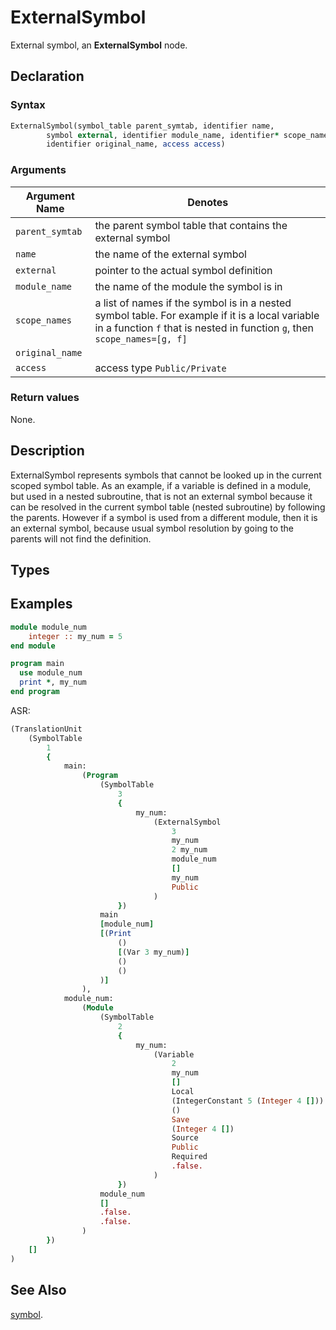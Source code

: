# ExternalSymbol

External symbol, an **ExternalSymbol** node.

## Declaration

### Syntax

```fortran
ExternalSymbol(symbol_table parent_symtab, identifier name,
        symbol external, identifier module_name, identifier* scope_names,
        identifier original_name, access access)
```

### Arguments

| Argument Name              | Denotes                    |
|----------------------------|----------------------------|
| `parent_symtab`            | the parent symbol table that contains the external symbol |
| `name`                     | the name of the external symbol |
| `external`                 | pointer to the actual symbol definition |
| `module_name`              | the name of the module the symbol is in |
| `scope_names`              | a list of names if the symbol is in a nested symbol table. For example if it is a local variable in a function `f` that is nested in function `g`, then `scope_names=[g, f]` |
| `original_name`            |  |
| `access`                   | access type `Public/Private` |

### Return values

None.

## Description

ExternalSymbol represents symbols that cannot be looked up in the current scoped symbol table. As an example, if a variable is defined in a module, but used in a nested subroutine, that is not an external symbol because it can be resolved in the current symbol table (nested subroutine) by following the parents. However if a symbol is used from a different module, then it is an external symbol, because usual symbol resolution by going to the parents will not find the definition.

## Types


## Examples

```fortran
module module_num
    integer :: my_num = 5
end module

program main
  use module_num
  print *, my_num
end program

```

ASR:

```fortran
(TranslationUnit
    (SymbolTable
        1
        {
            main:
                (Program
                    (SymbolTable
                        3
                        {
                            my_num:
                                (ExternalSymbol
                                    3
                                    my_num
                                    2 my_num
                                    module_num
                                    []
                                    my_num
                                    Public
                                )
                        })
                    main
                    [module_num]
                    [(Print
                        ()
                        [(Var 3 my_num)]
                        ()
                        ()
                    )]
                ),
            module_num:
                (Module
                    (SymbolTable
                        2
                        {
                            my_num:
                                (Variable
                                    2
                                    my_num
                                    []
                                    Local
                                    (IntegerConstant 5 (Integer 4 []))
                                    ()
                                    Save
                                    (Integer 4 [])
                                    Source
                                    Public
                                    Required
                                    .false.
                                )
                        })
                    module_num
                    []
                    .false.
                    .false.
                )
        })
    []
)
```
## See Also

[symbol](symbol.md).
